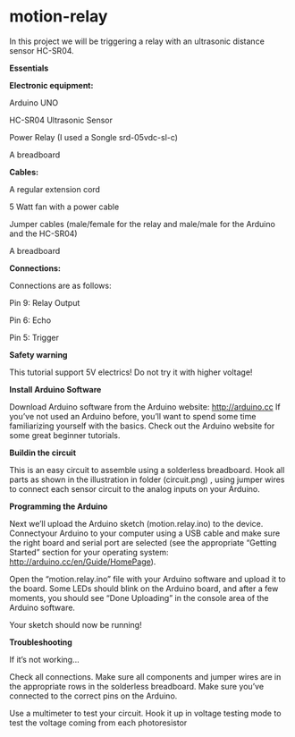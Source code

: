 # motion-relay

In this project we will be triggering a relay with an ultrasonic distance sensor HC-SR04.

<b> Essentials </b> 

<b> Electronic equipment: </b>

Arduino UNO

HC-SR04 Ultrasonic Sensor

Power Relay (I used a Songle srd-05vdc-sl-c)

A breadboard


<b> Cables: </b>

A regular extension cord 

5 Watt fan with a power cable 

Jumper cables (male/female for the relay and male/male for the Arduino and the HC-SR04)

A breadboard


<b> Connections: </b>


Connections are as follows:

Pin 9: Relay Output

Pin 6: Echo

Pin 5: Trigger 

<b> Safety warning </b>

This tutorial support 5V electrics!
Do not try it with higher voltage! 

<b> Install Arduino Software </b>

Download Arduino software from the Arduino website: http://arduino.cc If you’ve not used an Arduino before, you’ll want to spend some time familiarizing yourself with the basics. Check out the Arduino website for some great beginner tutorials.

<b> Buildin the circuit </b>

This is an easy circuit to assemble using a solderless breadboard. 
Hook all parts as shown in the illustration in folder (circuit.png) , using jumper wires to connect each sensor circuit to the analog inputs on your Arduino.

<b> Programming the Arduino </b>

Next we’ll upload the Arduino sketch (motion.relay.ino) to the device. Connectyour Arduino to your computer using a USB cable and make sure the right board and serial port are selected (see the appropriate “Getting Started” section for your operating system: http://arduino.cc/en/Guide/HomePage).

Open the “motion.relay.ino” file with your Arduino software and upload it to the board. Some LEDs should blink on the Arduino board, and after a few moments, you should see “Done Uploading” in the console area of the Arduino software.

Your sketch should now be running!

<b> Troubleshooting </b>

If it’s not working...

Check all connections. Make sure all components and jumper wires are in the appropriate rows in the solderless breadboard. Make sure you’ve connected to the correct pins on the Arduino.

Use a multimeter to test your circuit. Hook it up in voltage testing mode to test the voltage coming from each photoresistor
